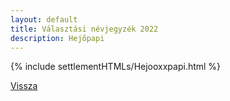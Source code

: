 ```yaml
---
layout: default
title: Választási névjegyzék 2022
description: Hejőpapi
---
```


{% include settlementHTMLs/Hejooxxpapi.html %}

[Vissza](./)